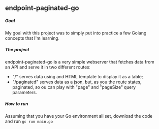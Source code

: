 ## endpoint-paginated-go

##### Goal
My goal with this project was to simply put into practice a few Golang concepts that I'm learning.

##### The project
endpoint-paginated-go is a very simple webserver that fetches data from an API and serve it in two different routes:
- "/" serves data using and HTML template to display it as a table;
- "/paginated" serves data as a json, but, as you the route states, paginated, so ou can play with "page" and "pageSize" query parameters.

##### How to run
Assuming that you have your Go environment all set, download the code and run ```go run main.go```

